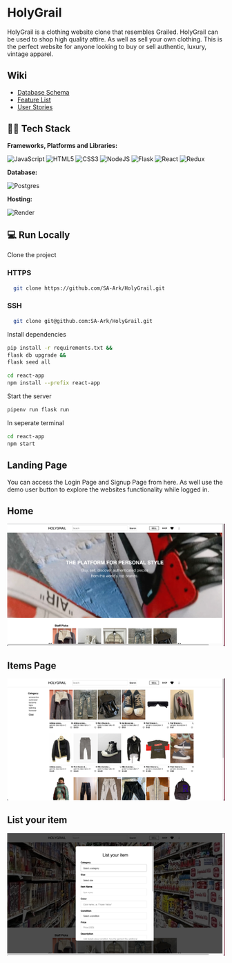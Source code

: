 # HolyGrail

HolyGrail is a clothing website clone that resembles Grailed. HolyGrail can be used to shop high quality attire. As well as sell your own clothing. This is the perfect website for anyone looking to buy or sell authentic, luxury, vintage apparel.

## Wiki
- [Database Schema](https://github.com/SA-Ark/HolyGrail/wiki/DATABASE-SCHEMA)
- [Feature List](https://github.com/SA-Ark/HolyGrail/wiki/MVP-List)
- [User Stories](https://github.com/SA-Ark/HolyGrail/wiki/User-Stories)

## 👩‍💻 Tech Stack

**Frameworks, Platforms and Libraries:**

![JavaScript](https://img.shields.io/badge/javascript-%23323330.svg?style=for-the-badge&logo=javascript&logoColor=%23F7DF1E) ![HTML5](https://img.shields.io/badge/html5-%23E34F26.svg?style=for-the-badge&logo=html5&logoColor=white) ![CSS3](https://img.shields.io/badge/css3-%231572B6.svg?style=for-the-badge&logo=css3&logoColor=white) ![NodeJS](https://img.shields.io/badge/node.js-6DA55F?style=for-the-badge&logo=node.js&logoColor=white) ![Flask](https://img.shields.io/badge/Flask-%23404d59.svg?style=for-the-badge&logo=flask&logoColor=%2361DAFB) ![React](https://img.shields.io/badge/react-%2320232a.svg?style=for-the-badge&logo=react&logoColor=%2361DAFB) ![Redux](https://img.shields.io/badge/redux-%23593d88.svg?style=for-the-badge&logo=redux&logoColor=white)

**Database:**

![Postgres](https://img.shields.io/badge/postgres-%23316192.svg?style=for-the-badge&logo=postgresql&logoColor=white)

**Hosting:**

![Render](https://img.shields.io/badge/Render-informational?style=for-the-badge&logo=render&logoColor=%5bdec3)

## 💻 Run Locally

Clone the project

### HTTPS
```bash
  git clone https://github.com/SA-Ark/HolyGrail.git
```

### SSH
```bash
  git clone git@github.com:SA-Ark/HolyGrail.git
```

Install dependencies

```bash
pip install -r requirements.txt &&
flask db upgrade &&
flask seed all
```

```bash
cd react-app
npm install --prefix react-app 
```

Start the server

```bash
pipenv run flask run
```

In seperate terminal

```bash
cd react-app
npm start
```

## Landing Page

You can access the Login Page and Signup Page from here. As well use the demo user button to explore the websites functionality while logged in.

## Home

<img alt="home" src="./holygrail-images/HolyGrail-Landing-Page.png">


## Items Page

<img alt="items page" src="./holygrail-images/HolyGrail-Items-Page.png">


## List your item

<img alt="listing" src="./holygrail-images/HolyGrail-Listing.png">

